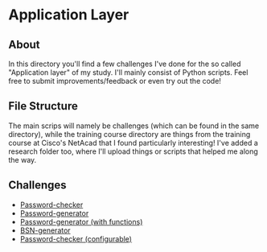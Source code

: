 # Application Layer
## About
In this directory you'll find a few challenges I've done for the so called "Application layer" of my study. I'll mainly consist of Python scripts. Feel free to submit improvements/feedback or even try out the code!
## File Structure
The main scrips will namely be challenges (which can be found in the same directory), while the training course directory are things from the training course at Cisco's NetAcad that I found particularly interesting! I've added a research folder too, where I'll upload things or scripts that helped me along the way.
## Challenges
* [Password-checker](https://github.com/dogefreak/FHICT/blob/main/App-Layer/Challenges/Passwordchecker.py)
* [Password-generator](https://github.com/dogefreak/FHICT/blob/main/App-Layer/Challenges/Passwordgenerator.py)
* [Password-generator (with functions)](https://github.com/dogefreak/FHICT/blob/main/App-Layer/Challenges/Passwordgenerator_func.py)
* [BSN-generator](https://github.com/dogefreak/FHICT/blob/main/App-Layer/Challenges/BSN-generator.py)
* [Password-checker (configurable)](https://github.com/dogefreak/FHICT/blob/main/App-Layer/Challenges/Passcheck-withconfig.py)
